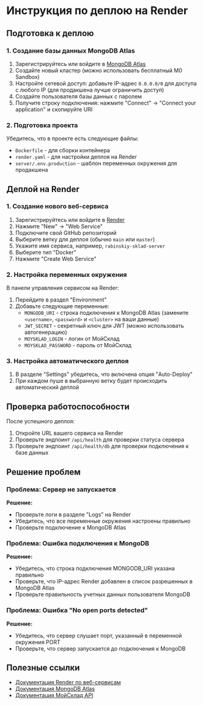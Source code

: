 # Инструкция по деплою на Render

## Подготовка к деплою

### 1. Создание базы данных MongoDB Atlas

1. Зарегистрируйтесь или войдите в [MongoDB Atlas](https://www.mongodb.com/cloud/atlas)
2. Создайте новый кластер (можно использовать бесплатный M0 Sandbox)
3. Настройте сетевой доступ: добавьте IP-адрес `0.0.0.0/0` для доступа с любого IP (для продакшена лучше ограничить доступ)
4. Создайте пользователя базы данных с паролем
5. Получите строку подключения: нажмите "Connect" -> "Connect your application" и скопируйте URI

### 2. Подготовка проекта

Убедитесь, что в проекте есть следующие файлы:
- `Dockerfile` - для сборки контейнера
- `render.yaml` - для настройки деплоя на Render
- `server/.env.production` - шаблон переменных окружения для продакшена

## Деплой на Render

### 1. Создание нового веб-сервиса

1. Зарегистрируйтесь или войдите в [Render](https://render.com/)
2. Нажмите "New" -> "Web Service"
3. Подключите свой GitHub репозиторий
4. Выберите ветку для деплоя (обычно `main` или `master`)
5. Укажите имя сервиса, например, `rabinskiy-sklad-server`
6. Выберите тип "Docker"
7. Нажмите "Create Web Service"

### 2. Настройка переменных окружения

В панели управления сервисом на Render:
1. Перейдите в раздел "Environment"
2. Добавьте следующие переменные:
   - `MONGODB_URI` - строка подключения к MongoDB Atlas (замените `<username>`, `<password>` и `<cluster>` на ваши данные)
   - `JWT_SECRET` - секретный ключ для JWT (можно использовать автогенерацию)
   - `MOYSKLAD_LOGIN` - логин от МойСклад
   - `MOYSKLAD_PASSWORD` - пароль от МойСклад

### 3. Настройка автоматического деплоя

1. В разделе "Settings" убедитесь, что включена опция "Auto-Deploy"
2. При каждом пуше в выбранную ветку будет происходить автоматический деплой

## Проверка работоспособности

После успешного деплоя:
1. Откройте URL вашего сервиса на Render
2. Проверьте эндпоинт `/api/health` для проверки статуса сервера
3. Проверьте эндпоинт `/api/health/db` для проверки подключения к базе данных

## Решение проблем

### Проблема: Сервер не запускается

**Решение:**
- Проверьте логи в разделе "Logs" на Render
- Убедитесь, что все переменные окружения настроены правильно
- Проверьте подключение к MongoDB Atlas

### Проблема: Ошибка подключения к MongoDB

**Решение:**
- Убедитесь, что строка подключения MONGODB_URI указана правильно
- Проверьте, что IP-адрес Render добавлен в список разрешенных в MongoDB Atlas
- Проверьте правильность учетных данных пользователя MongoDB

### Проблема: Ошибка "No open ports detected"

**Решение:**
- Убедитесь, что сервер слушает порт, указанный в переменной окружения PORT
- Проверьте, что сервер запускается до подключения к MongoDB

## Полезные ссылки

- [Документация Render по веб-сервисам](https://render.com/docs/web-services)
- [Документация MongoDB Atlas](https://docs.atlas.mongodb.com/)
- [Документация МойСклад API](https://dev.moysklad.ru/doc/api/remap/1.2/) 